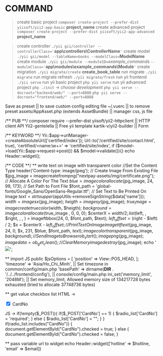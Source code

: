 # COMMAND
> create basic project
> `composer create-project --prefer-dist yiisoft/yii2-app-basic` **project_name**
> create advanced project
> `composer create-project --prefer-dist yiisoft/yii2-app-advanced` **project_name**

> create controller
> `./yii gii/controller --controllerClass='`**app\controllers\ControllerName**`'`
> create model
> `./yii gii/model --tableName=books --modelClass=`**ModelName**
> create module
> `./yii gii/module --moduleID=`*example_commands* `--moduleClass='`**app\modules\example_commands\Module**`'`
> create migration
> `./yii migrate/create` **create_book_table**
> run migrate
> `./yii migrate`
> run migrate refresh
> `./yii migrate/fresh` 
> run yii frontend
> `./yii serve`
> run yii basic project
> `php yii serve`
> run yii advanced project
> `php ./init` -> *choose development*
> `php yii serve --docroot="backend/web/" --port=8888`
> `php yii serve --docroot="frontend/web/" --port=8888`

Save as preset || to save custom config
editing file ~/.vuerc || to remove preset
assets/AppAsset.php (extends AssetBundle) || manager css, js file

/** PUB **/
composer require --prefer-dist yiisoft/yii2-httpclient || HTTP client API
Yii2-gentelella || Free yii template
kartik-v/yii2-builder || Form

/** KEYWORD **/
Yii::$app->urlManager->createAbsoluteUrl(['certified/index']);
Url::to('/certified/site/contact.html', true),
'certified/<name:\w+>' => 'certified/site/index',
if ($model->load(Yii::$app->request->post()) && $model->validate()){}
echo Header::widget();

/** CODE **/
** write text on image with transparent color
//Set the Content Type
header('Content-type: image/jpeg');
// Create Image From Existing File
$jpg_image = imagecreatefrompng("nextpay-assets/img/certificate.png");
// Allocate A Color For The Text
$blue = imagecolorallocate($jpg_image, 24, 99, 173);
// Set Path to Font File
$font_path = 'global-fonts/Google_Sans/OpenSans-Regular.ttf';
// Set Text to Be Printed On Image
$text = strtoupper($appUtils->removeSignString($data['name']));
$width = imagesx($jpg_image);
$heigth =  imagesy($jpg_image);
$true_image = imagecreatetruecolor($width, $heigth);
$background = imagecolorallocate($true_image , 0, 0, 0);
$centerX = $width / 2;
list($left, , $right, , , ) = imageftbbox(24, 0, $font_path, $text);
$left_offset = ($right - $left) / 2;
$x = $centerX - $left_offset;
// Print Text On Image
imagettftext($jpg_image, 24, 0, $x, 231, $blue, $font_path, $text);
imagecolortransparent($jpg_image, $background);
// Send Image to Browser
ob_start();
imagepng($jpg_image);
$imagedata = ob_get_clean();
// Clear Memory
imagedestroy($jpg_image);
echo '<img src="data:image/png;base64,'.base64_encode($certificateImage).'"/>';

** import JS
public $jsOptions = [
'position' => View::POS_HEAD,
];
'timezone' => 'Asia/Ho_Chi_Minh', || Set timezone in common/config/main.php
'basePath' => dirname(__DIR__ . '/../../frontend/config'), || console/config/main.php 
ini_set('memory_limit', '2048M'); || Set memory_limit, Allowed memory size of 134217728 bytes exhausted (tried to allocate 37748736 bytes)

** get value checkbox list
HTML -> <div class="checkbox">
<label>
    <input type="hidden" name="CardNo" value="0" />
    <input type="checkbox" name="CardNo" value="1" checked=""> CardNo
</label>
</div>
JS -> if(!empty($_POST)){
if($_POST['CardNo'] == 1) {
    $radio_list['CardNo'] = 'required';
} else {
    $radio_list['CardNo'] = "";
}
}
if(radio_list.includes("CardNo")) {
document.getElementById("CardNo").checked = true;
} else {
document.getElementById("CardNo").checked = false;
}

** pass variable url to widget
echo Header::widget(['hotline' => $hotline, 'email' => $email])

